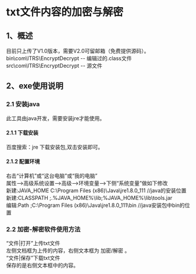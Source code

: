# txt文件内容的加密与解密
## 1、概述
目前只上传了V1.0版本，需要V2.0可留邮箱（免费提供源码）。<br>
bin\com\ITRS\EncryptDecrypt -- 编辑过的.class文件<br>
src\com\ITRS\EncryptDecrypt -- 源文件<br>
## 2、exe使用说明
### 2.1 安装java
此工具由java开发，需要安装jre才能使用。
#### 2.1.1 下载安装
百度搜索：jre 下载安装包,双击安装即可。
#### 2.1.2 配置环境
  右击“计算机”或“这台电脑”或“我的电脑”<br>
  属性-->高级系统设置-->高级-->环境变量-->下侧“系统变量”做如下修改<br>
    新建:JAVA_HOME  C:\Program Files (x86)\Java\jre1.8.0_111    //java的安装位置<br>
    新建:CLASSPATH  ;.%JAVA_HOME%\lib;%JAVA_HOME%\lib\tools.jar	<br>
    编辑:Path       ;C:\Program Files (x86)\Java\jre1.8.0_111\bin   //java安装包中bin的位置<br>
### 2.2 加密-解密软件使用方法
  “文件|打开”上传txt文件<br>
      左侧文档框为上传的内容，右侧文本框为 加密/解密 。<br>
  “文件|保存”下载txt文件<br>
      保存的是右侧文本框中的内容。<br>
